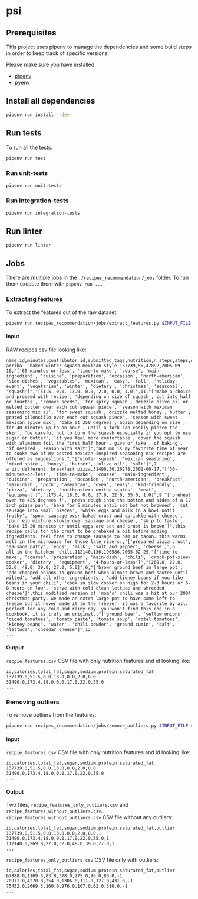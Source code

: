 # psi

## Prerequisites
This project uses pipenv to manage the dependencies and some build steps
in order to keep track of specific versions.

Please make sure you have installed:
* [pipenv](https://pipenv.pypa.io/en/latest/)
* [pyenv](https://github.com/pyenv/pyenv)

## Install all dependencies
```bash
pipenv run install --dev
```

## Run tests
To run all the tests:
```bash
pipenv run test
```

### Run unit-tests
```bash
pipenv run unit-tests
```

### Run integration-tests
```bash
pipenv run integration-tests
```

## Run linter
```bash
pipenv run linter
```

## Jobs
There are multiple jobs in the `./recipes_recommendation/jobs` folder.
To run them execute them with `pipenv run ...`

### Extracting features
To extract the features out of the raw dataset:
```bash
pipenv run recipes_recommendation/jobs/extract_features.py $INPUT_FILE $OUTPUT_FOLDER
```

#### Input
RAW recipes csv file looking like:
```csv
name,id,minutes,contributor_id,submitted,tags,nutrition,n_steps,steps,description,ingredients,n_ingredients
arriba   baked winter squash mexican style,137739,55,47892,2005-09-16,"['60-minutes-or-less', 'time-to-make', 'course', 'main-ingredient', 'cuisine', 'preparation', 'occasion', 'north-american', 'side-dishes', 'vegetables', 'mexican', 'easy', 'fall', 'holiday-event', 'vegetarian', 'winter', 'dietary', 'christmas', 'seasonal', 'squash']","[51.5, 0.0, 13.0, 0.0, 2.0, 0.0, 4.0]",11,"['make a choice and proceed with recipe', 'depending on size of squash , cut into half or fourths', 'remove seeds', 'for spicy squash , drizzle olive oil or melted butter over each cut squash piece', 'season with mexican seasoning mix ii', 'for sweet squash , drizzle melted honey , butter , grated piloncillo over each cut squash piece', 'season with sweet mexican spice mix', 'bake at 350 degrees , again depending on size , for 40 minutes up to an hour , until a fork can easily pierce the skin', 'be careful not to burn the squash especially if you opt to use sugar or butter', 'if you feel more comfortable , cover the squash with aluminum foil the first half hour , give or take , of baking', 'if desired , season with salt']","autumn is my favorite time of year to cook! two of my posted mexican-inspired seasoning mix recipes are offered as suggestions.","['winter squash', 'mexican seasoning', 'mixed spice', 'honey', 'butter', 'olive oil', 'salt']",7
a bit different  breakfast pizza,31490,30,26278,2002-06-17,"['30-minutes-or-less', 'time-to-make', 'course', 'main-ingredient', 'cuisine', 'preparation', 'occasion', 'north-american', 'breakfast', 'main-dish', 'pork', 'american', 'oven', 'easy', 'kid-friendly', 'pizza', 'dietary', 'northeastern-united-states', 'meat', 'equipment']","[173.4, 18.0, 0.0, 17.0, 22.0, 35.0, 1.0]",9,"['preheat oven to 425 degrees f', 'press dough into the bottom and sides of a 12 inch pizza pan', 'bake for 5 minutes until set but not browned', 'cut sausage into small pieces', 'whisk eggs and milk in a bowl until frothy', 'spoon sausage over baked crust and sprinkle with cheese', 'pour egg mixture slowly over sausage and cheese', 's& p to taste', 'bake 15-20 minutes or until eggs are set and crust is brown']",this recipe calls for the crust to be prebaked a bit before adding ingredients. feel free to change sausage to ham or bacon. this warms well in the microwave for those late risers.,"['prepared pizza crust', 'sausage patty', 'eggs', 'milk', 'salt and pepper', 'cheese']",6
all in the kitchen  chili,112140,130,196586,2005-02-25,"['time-to-make', 'course', 'preparation', 'main-dish', 'chili', 'crock-pot-slow-cooker', 'dietary', 'equipment', '4-hours-or-less']","[269.8, 22.0, 32.0, 48.0, 39.0, 27.0, 5.0]",6,"['brown ground beef in large pot', 'add chopped onions to ground beef when almost brown and sautee until wilted', 'add all other ingredients', 'add kidney beans if you like beans in your chili', 'cook in slow cooker on high for 2-3 hours or 6-8 hours on low', 'serve with cold clean lettuce and shredded cheese']",this modified version of 'mom's' chili was a hit at our 2004 christmas party. we made an extra large pot to have some left to freeze but it never made it to the freezer. it was a favorite by all. perfect for any cold and rainy day. you won't find this one in a cookbook. it is truly an original.,"['ground beef', 'yellow onions', 'diced tomatoes', 'tomato paste', 'tomato soup', 'rotel tomatoes', 'kidney beans', 'water', 'chili powder', 'ground cumin', 'salt', 'lettuce', 'cheddar cheese']",13
...
```

#### Output
`recpie_features.csv` CSV file with only nutrition features and id looking like: 
```csv
id,calories,total_fat,sugar,sodium,protein,saturated_fat
137739.0,51.5,0.0,13.0,0.0,2.0,0.0
31490.0,173.4,18.0,0.0,17.0,22.0,35.0
...
```

### Removing outliers
To remove outliers from the features:
```bash
pipenv run recipes_recommendation/jobs/remove_outliers.py $INPUT_FILE $OUTPUT_FOLDER
```

#### Input
`recpie_features.csv` CSV file with only nutrition features and id looking like:
```csv
id,calories,total_fat,sugar,sodium,protein,saturated_fat
137739.0,51.5,0.0,13.0,0.0,2.0,0.0
31490.0,173.4,18.0,0.0,17.0,22.0,35.0
...
```

#### Output
Two files, `recipe_features_only_outliers.csv` and `recipe_features_without_outliers.csv`.
`recipe_features_without_outliers.csv` CSV file without any outliers: 
```csv
id,calories,total_fat,sugar,sodium,protein,saturated_fat,outlier
137739.0,51.5,0.0,13.0,0.0,2.0,0.0,1
31490.0,173.4,18.0,0.0,17.0,22.0,35.0,1
112140.0,269.8,22.0,32.0,48.0,39.0,27.0,1
...
```

`recipe_features_only_outliers.csv` CSV file only with outliers: 
```csv
id,calories,total_fat,sugar,sodium,protein,saturated_fat,outlier
67888.0,1109.5,83.0,378.0,275.0,96.0,86.0,-1
70971.0,4270.8,254.0,1306.0,111.0,127.0,431.0,-1
75452.0,2669.3,160.0,976.0,107.0,62.0,310.0,-1
...
```
